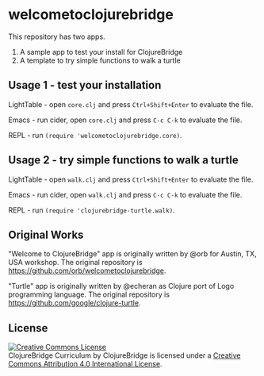 # welcometoclojurebridge

This repository has two apps.

1. A sample app to test your install for ClojureBridge
2. A template to try simple functions to walk a turtle

## Usage 1 - test your installation

LightTable - open `core.clj` and press `Ctrl+Shift+Enter` to evaluate the file.

Emacs - run cider, open `core.clj` and press `C-c C-k` to evaluate the file.

REPL - run `(require 'welcometoclojurebridge.core)`.


## Usage 2 - try simple functions to walk a turtle

LightTable - open `walk.clj` and press `Ctrl+Shift+Enter` to evaluate the file.

Emacs - run cider, open `walk.clj` and press `C-c C-k` to evaluate the file.

REPL - run `(require 'clojurebridge-turtle.walk)`.


Original Works
--------------

"Welcome to ClojureBridge" app is originally written by @orb for
Austin, TX, USA workshop.
The original repository is <https://github.com/orb/welcometoclojurebridge>.


"Turtle" app is originally written by @echeran as Clojure port of Logo
programming language.
The original repository is <https://github.com/google/clojure-turtle>.


License
-------
<a rel="license"
href="http://creativecommons.org/licenses/by/4.0/deed.en_US"><img
alt="Creative Commons License" style="border-width:0"
src="http://i.creativecommons.org/l/by/4.0/88x31.png" /></a><br
/><span xmlns:dct="http://purl.org/dc/terms/"
href="http://purl.org/dc/dcmitype/Text" property="dct:title"
rel="dct:type">ClojureBridge Curriculum</span> by <span
xmlns:cc="http://creativecommons.org/ns#"
property="cc:attributionName">ClojureBridge</span> is licensed under a
<a rel="license"
href="http://creativecommons.org/licenses/by/4.0/deed.en_US">Creative
Commons Attribution 4.0 International License</a>.
